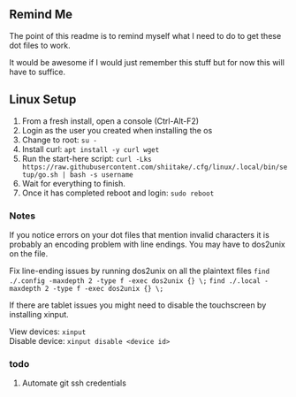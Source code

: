 ## Remind Me ##

The point of this readme is to remind myself what I need to do to get these dot files to work. 

It would be awesome if I would just remember this stuff but for now this will have to suffice. 

## Linux Setup ##

1. From a fresh install, open a console (Ctrl-Alt-F2)
2. Login as the user you created when installing the os
3. Change to root: `su -`
4. Install curl: `apt install -y curl wget`
5. Run the start-here script: `curl -Lks https://raw.githubusercontent.com/shiitake/.cfg/linux/.local/bin/setup/go.sh | bash -s username`
6. Wait for everything to finish.
7. Once it has completed reboot and login: `sudo reboot`

### Notes ###
If you notice errors on your dot files that mention invalid characters it is probably an encoding problem with line endings. You may have to dos2unix on the file. 

Fix line-ending issues by running dos2unix on all the plaintext files
  `find ./.config -maxdepth 2 -type f -exec dos2unix {} \;`
  `find ./.local -maxdepth 2 -type f -exec dos2unix {} \;`


If there are tablet issues you might need to disable the touchscreen by installing xinput.

View devices:  `xinput`  
Disable device:  `xinput disable <device id>` 

### todo ###

1. Automate git ssh credentials
